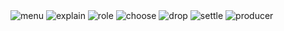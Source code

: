 <img src="./gameImg/menu.png" title="menu">

<img src="./gameImg/explain.png" title="explain">

<img src="./gameImg/role.png" title="role">

<img src="./gameImg/choose.png" title="choose">

<img src="./gameImg/drop.png" title="drop">

<img src="./gameImg/settle.png" title="settle">

<img src="./gameImg/producer.png" title="producer">
